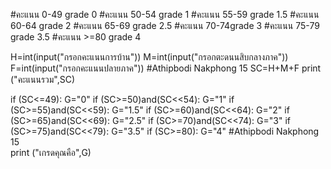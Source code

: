 #คะแนน 0-49 grade 0 
#คะแนน 50-54 grade 1
#คะแนน 55-59 grade 1.5
#คะแนน 60-64 grade 2
#คะแนน 65-69 grade 2.5 
#คะแนน 70-74grade 3
#คะแนน 75-79 grade 3.5
#คะแนน >=80 grade 4

H=int(input("กรอกคะแนนการบ้าน"))
M=int(input("กรอกตะดนนสิบกลางภาค"))
F=int(input("กรอกคะแนนปลายภาค"))
#Athipbodi Nakphong 15
SC=H+M+F
print ("คะแนนรวม",SC)

if (SC<=49):
    G="0"
if (SC>=50)and(SC<<54):
    G="1"
if (SC>=55)and(SC<<59):
    G="1.5"
if (SC>=60)and(SC<<64):
    G="2"
if (SC>=65)and(SC<<69):
    G="2.5"
if (SC>=70)and(SC<<74):
    G="3"
if (SC>=75)and(SC<<79):
    G="3.5"
if (SC>=80):
    G="4"
#Athipbodi Nakphong 15  
print ("เกรดคุณคือ",G)
